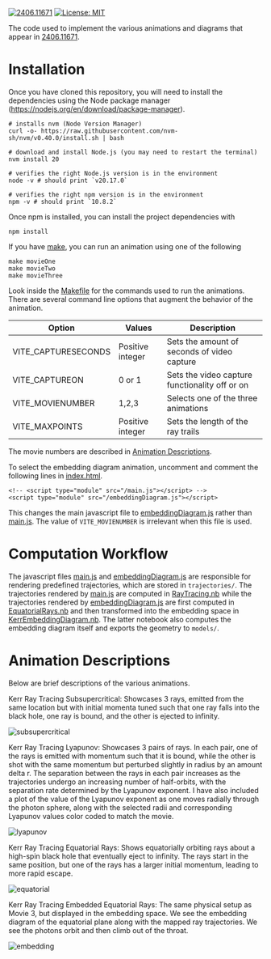 [![2406.11671](https://img.shields.io/badge/arXiv-2406.11671-b31b1b.svg)](https://arxiv.org/abs/2406.11671) 
[![License: MIT](https://img.shields.io/badge/License-MIT-yellow.svg)](LICENSE)

The code used to implement the various animations and diagrams that appear in
[2406.11671](https://arxiv.org/abs/2406.11671).

# Installation

Once you have cloned this repository, you will need to install the dependencies
using the Node package manager (https://nodejs.org/en/download/package-manager).

```
# installs nvm (Node Version Manager)
curl -o- https://raw.githubusercontent.com/nvm-sh/nvm/v0.40.0/install.sh | bash

# download and install Node.js (you may need to restart the terminal)
nvm install 20

# verifies the right Node.js version is in the environment
node -v # should print `v20.17.0`

# verifies the right npm version is in the environment
npm -v # should print `10.8.2`
```

Once npm is installed, you can install the project dependencies with 

```
npm install
```

If you have [make](https://www.gnu.org/software/make/), you can run an animation using
one of the following

```
make movieOne
make movieTwo
make movieThree
```

Look inside the [Makefile](Makefile) for the commands used to run the animations. There 
are several command line options that augment the behavior of the animation.

| Option       | Values | Description    |
|------------|-----|---------------|
| VITE_CAPTURESECONDS  | Positive integer | Sets the amount of seconds of video capture |
| VITE_CAPTUREON | 0 or 1  | Sets the video capture functionality off or on |
| VITE_MOVIENUMBER | 1,2,3  | Selects one of the three animations |
| VITE_MAXPOINTS | Positive integer  | Sets the length of the ray trails |

The movie numbers are described in [Animation Descriptions](#animation-descriptions).

To select the embedding diagram animation, uncomment and comment the following lines 
in [index.html](index.html).

```
<!-- <script type="module" src="/main.js"></script> -->
<script type="module" src="/embeddingDiagram.js"></script> 
```

This changes the main javascript file to [embeddingDiagram.js](embeddingDiagram.js) rather than
[main.js](main.js). The value of `VITE_MOVIENUMBER` is irrelevant when this file is 
used.


# Computation Workflow

The javascript files [main.js](main.js) and
[embeddingDiagram.js](embeddingDiagram.js) are responsible for rendering
predefined trajectories, which are stored in `trajectories/`. The
trajectories rendered by [main.js](main.js) are computed in [RayTracing.nb](RayTracing.nb) while 
the trajectories rendered by [embeddingDiagram.js](embeddingDiagram.js) are first computed in 
[EquatorialRays.nb](EquatorialRays.nb) and then transformed into the embedding space in 
[KerrEmbeddingDiagram.nb](KerrEmbeddingDiagram.nb). The latter notebook also computes the 
embedding diagram itself and exports the geometry to `models/`.

# Animation Descriptions

Below are brief descriptions of the various animations.

Kerr Ray Tracing Subsupercritical:
Showcases 3 rays, emitted from the same location but with initial momenta tuned
such that one ray falls into the black hole, one ray is bound, and the other is
ejected to infinity.

![subsupercritical](gifs/krt-subsupercritical.gif)

Kerr Ray Tracing Lyapunov:
Showcases 3 pairs of rays. In each pair, one of the rays is emitted with
momentum such that it is bound, while the other is shot with the same momentum
but perturbed slightly in radius by an amount delta r. The separation between
the rays in each pair increases as the trajectories undergo an increasing
number of half-orbits, with the separation rate determined by the Lyapunov
exponent. I have also included a plot of the value of the Lyapunov exponent as
one moves radially through the photon sphere, along with the selected radii and
corresponding Lyapunov values color coded to match the movie.

![lyapunov](gifs/krt-lyapunov.gif)

Kerr Ray Tracing Equatorial Rays:
Shows equatorially orbiting rays about a high-spin black hole that eventually
eject to infinity. The rays start in the same position, but one of the rays has
a larger initial momentum, leading to more rapid escape. 

![equatorial](gifs/krt-equatorial-rays.gif)

Kerr Ray Tracing Embedded Equatorial Rays:
The same physical setup as Movie 3, but displayed in the embedding space.
We see the embedding diagram of the equatorial plane along with the mapped ray
trajectories. We see the photons orbit and then climb out of the throat.

![embedding](gifs/krt-embeddingDiagram.gif)
